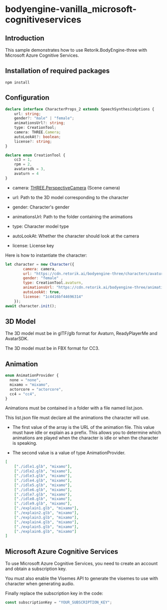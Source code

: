 # bodyengine-vanilla_microsoft-cognitiveservices

## Introduction

This sample demonstrates how to use Retorik.BodyEngine-three with Microsoft Azure Cognitive Services.

## Installation of required packages

```shell
npm install
```

## Configuration

```typescript
declare interface CharacterProps_2 extends SpeechSynthesisOptions {
    url: string;
    gender?: "male" | "female";
    animationsUrl?: string;
    type: CreationTool;
    camera: THREE.Camera;
    autoLookAt?: boolean;
    license?: string;
}
```

```typescript
declare enum CreationTool {
    cc3 = 1,
    rpm = 2,
    avatarsdk = 3,
    avaturn = 4
}
```

- camera: [THREE.PerspectiveCamera](https://threejs.org/docs/#api/en/cameras/PerspectiveCamera) (Scene camera)

- url: Path to the 3D model corresponding to the character

- gender: Character's gender

- animationsUrl: Path to the folder containing the animations

- type: Character model type

- autoLookAt: Whether the character should look at the camera

- license: License key

Here is how to instantiate the character:

```javascript
let character = new Character({
        camera: camera,
        url: "https://cdn.retorik.ai/bodyengine-three/characters/avaturn/emma/emma.glb",
        gender: "female" ,
        type: CreationTool.avaturn,
        animationsUrl: "https://cdn.retorik.ai/bodyengine-three/animations/cc4/female/standingglb/",
        autoLookAt: true,
        license: "1c4416bf44696314"
    });
await character.init();
```

## 3D Model

The 3D model must be in glTF/glb format for Avaturn, ReadyPlayerMe and AvatarSDK.

The 3D model must be in FBX format for CC3.

## Animation

```typescript
enum AnimationProvider {
  none = "none",
  mixamo = "mixamo",
  actorcore = "actorcore",
  cc4 = "cc4",
}
```

Animations must be contained in a folder with a file named list.json.

This list.json file must declare all the animations the character will use.

- The first value of the array is the URL of the animation file. This value must have idle or explain as a prefix. This allows you to determine which animations are played when the character is idle or when the character is speaking.

- The second value is a value of type AnimationProvider.

```json
[
    ["./idle1.glb", "mixamo"],
    ["./idle2.glb", "mixamo"],
    ["./idle3.glb", "mixamo"],
    ["./idle4.glb", "mixamo"],
    ["./idle5.glb", "mixamo"],
    ["./idle6.glb", "mixamo"],
    ["./idle7.glb", "mixamo"],
    ["./idle8.glb", "mixamo"],
    ["./idle9.glb", "mixamo"],
    ["./explain1.glb", "mixamo"],
    ["./explain2.glb", "mixamo"],
    ["./explain3.glb", "mixamo"],
    ["./explain4.glb", "mixamo"],
    ["./explain5.glb", "mixamo"],
    ["./explain6.glb", "mixamo"]
]
```

## Microsoft Azure Cognitive Services

To use Microsoft Azure Cognitive Services, you need to create an account and obtain a subscription key.

You must also enable the Visemes API to generate the visemes to use with character when generating audio.

Finally replace the subscription key in the code:

```javascript
const subscriptionKey = "YOUR_SUBSCRIPTION_KEY";
```
